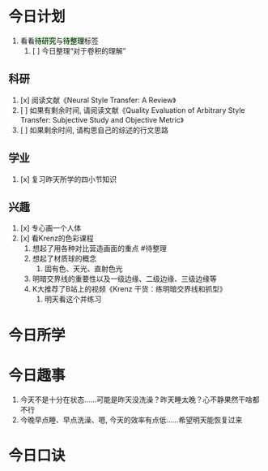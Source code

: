 # 今日计划

1. 看看<mark style="background: #BBFABBA6;">待研究</mark>与<mark style="background: #BBFABBA6;">待整理</mark>标签
	1. [ ] 今日整理“对于卷积的理解”

## 科研

1. [x] 阅读文献《Neural Style Transfer: A Review》
2. [ ] 如果有剩余时间, 请阅读文献《Quality Evaluation of Arbitrary Style Transfer: Subjective Study and Objective Metric》
3. [ ] 如果剩余时间, 请构思自己的综述的行文思路

## 学业

1. [x] 复习昨天所学的四小节知识

## 兴趣

1. [x] 专心画一个人体
2. [x] 看Krenz的色彩课程
	1. 想起了用各种对比营造画面的重点 #待整理 
	2. 想起了材质球的概念
		1. 固有色、天光、直射色光
	3. 明暗交界线的重要性以及一级边缘、二级边缘、三级边缘等
	4. K大推荐了B站上的视频《Krenz 干货：练明暗交界线和抓型》
		1. 明天看这个并练习



# 今日所学


# 今日趣事

1. 今天不是十分在状态……可能是昨天没洗澡？昨天睡太晚？心不静果然干啥都不行
2. 今晚早点睡、早点洗澡、嗯, 今天的效率有点低……希望明天能恢复过来

# 今日口诀